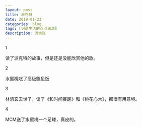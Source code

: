 ```yaml
---
layout: post
title: 派克特
date: 2019-01-23
categories: blog
tags: [记录生活的点点滴滴]
description: 流水账
---
```


1 

读了派克特的故事，但是还是没能欣赏他的歌。

2

水蜜桃吃了高级鲍鱼饭

3

林清玄去世了，读了《和时间赛跑》和《桃花心木》，都很有用意境。

4

MCM送了水蜜桃一个足球，真皮的。








